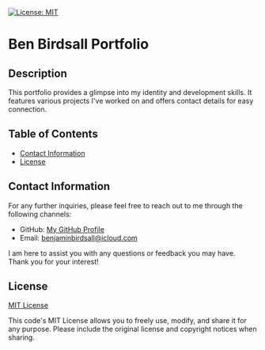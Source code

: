 [![License: MIT](https://img.shields.io/badge/License-MIT-yellow.svg)](https://opensource.org/licenses/MIT)

# Ben Birdsall Portfolio 
  
## Description
  
This portfolio provides a glimpse into my identity and development skills. It features various projects I've worked on and offers contact details for easy connection.

## Table of Contents

* [Contact Information](#contact-information)<br>
* [License](#license)

## Contact Information

For any further inquiries, please feel free to reach out to me through the following channels:
* GitHub: [My GitHub Profile](https://www.github.com/BenThere6)
* Email: benjaminbirdsall@icloud.com

I am here to assist you with any questions or feedback you may have. Thank you for your interest!

## License 

[MIT License](https://opensource.org/licenses/MIT)

This code's MIT License allows you to freely use, modify, and share it for any purpose. Please include the original license and copyright notices when sharing.